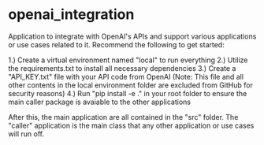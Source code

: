 # openai_integration
Application to integrate with OpenAI's APIs and support various applications or use cases related to it.  Recommend the following to get started:

1.) Create a virtual environment named "local" to run everything
2.) Utilize the requirements.txt to install all necessary dependencies
3.) Create a "API_KEY.txt" file with your API code from OpenAI (Note: This file and all other contents in the local environment folder are excluded from GitHub for security reasons)
4.) Run "pip install -e ." in your root folder to ensure the main caller package is avaiable to the other applications

After this, the main application are all contained in the "src" folder.  The "caller" application is the main class that any other application or use cases will run off.
